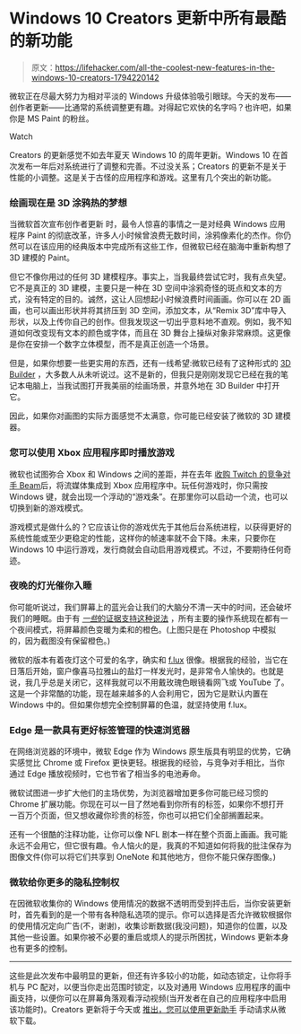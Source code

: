 # Windows 10 Creators 更新中所有最酷的新功能

> 原文：<https://lifehacker.com/all-the-coolest-new-features-in-the-windows-10-creators-1794220142>

微软正在尽最大努力为相对平淡的 Windows 升级体验吸引眼球。今天的发布——创作者更新——比通常的系统调整更有趣。对得起它欢快的名字吗？也许吧，如果你是 MS Paint 的粉丝。

Watch

Creators 的更新感觉不如去年夏天 Windows 10 的周年更新。Windows 10 在首次发布一年后对系统进行了调整和完善。不过没关系；Creators 的更新不是关于性能的小调整。这是关于古怪的应用程序和游戏。这里有几个突出的新功能。

### 绘画现在是 3D 涂鸦热的梦想

当微软首次宣布创作者更新 时，最令人惊喜的事情之一是对经典 Windows 应用程序 Paint 的彻底改革，许多人小时候曾浪费无数时间，涂鸦像素化的杰作。你仍然可以在该应用的经典版本中完成所有这些工作，但微软已经在脑海中重新构想了 3D 建模的 Paint。

但它不像你用过的任何 3D 建模程序。事实上，当我最终尝试它时，我有点失望。它不是真正的 3D 建模，主要只是一种在 3D 空间中涂鸦奇怪的斑点和文本的方式，没有特定的目的。诚然，这让人回想起小时候浪费时间画画。你可以在 2D 画画，也可以画出形状并将其挤压到 3D 空间，添加文本，从“Remix 3D”库中导入形状，以及上传你自己的创作。但我发现这一切出乎意料地不直观。例如，我不知道如何改变现有文本的颜色或字体，而且在 3D 舞台上操纵对象非常麻烦。这更像是你在安排一个数字立体模型，而不是真正创造一个场景。

但是，如果你想要一些更实用的东西，还有一线希望:微软已经有了这种形式的 [3D Builder](https://www.microsoft.com/en-us/store/p/3d-builder/9wzdncrfj3t6) ，大多数人从未听说过。这不是新的，但我只是刚刚发现它已经在我的笔记本电脑上，当我试图打开我美丽的绘画场景，并意外地在 3D Builder 中打开它。

因此，如果你对画图的实际方面感觉不太满意，你可能已经安装了微软的 3D 建模器。

### 您可以使用 Xbox 应用程序即时播放游戏

微软也试图弥合 Xbox 和 Windows 之间的差距，并在去年 [收购 Twitch 的竞争对手 Beam](https://blogs.microsoft.com/blog/2016/08/11/microsoft-acquires-beam-interactive-livestreaming-service/)后，将流媒体集成到 Xbox 应用程序中。玩任何游戏时，你只需按 Windows 键，就会出现一个浮动的“游戏条”。在那里你可以启动一个流，也可以切换到新的游戏模式。

游戏模式是做什么的？它应该让你的游戏优先于其他后台系统进程，以获得更好的系统性能或至少更稳定的性能，这样你的帧速率就不会下降。未来，只要你在 Windows 10 中运行游戏，发行商就会自动启用游戏模式。不过，不要期待任何奇迹。

### 夜晚的灯光催你入睡

你可能听说过，我们屏幕上的蓝光会让我们的大脑分不清一天中的时间，还会破坏我们的睡眠。由于有 [*一些*的证据支持这种说法](http://lifehacker.com/will-night-modes-on-my-smartphone-or-tablet-actually-1766261703#_ga=1.156624571.1224299049.1454957731) ，所有主要的操作系统现在都有一个夜间模式，将屏幕颜色变暖为柔和的橙色。(上图只是在 Photoshop 中模拟的，因为截图没有保留橙色。)

微软的版本有着夜灯这个可爱的名字，确实和 [f.lux](https://justgetflux.com/) 很像。根据我的经验，当它在日落后开始，窗户像喜马拉雅山的盐灯一样发光时，是非常令人愉快的。也就是说，我几乎总是关闭它，这样我就可以不用戴玫瑰色眼镜看网飞或 YouTube 了。这是一个非常酷的功能，现在越来越多的人会利用它，因为它是默认内置在 Windows 中的。但如果你想完全控制屏幕的色温，就坚持使用 f.lux。

### Edge 是一款具有更好标签管理的快速浏览器

在网络浏览器的环境中，微软 Edge 作为 Windows 原生版具有明显的优势，它确实感觉比 Chrome 或 Firefox 更快更轻。根据我的经验，与竞争对手相比，当你通过 Edge 播放视频时，它也节省了相当多的电池寿命。

微软试图进一步扩大他们的主场优势，为浏览器增加更多你可能已经习惯的 Chrome 扩展功能。你现在可以一目了然地看到你所有的标签，如果你不想打开一百万个页面，但又想收藏你珍贵的标签，你也可以把它们全部搁置起来。

还有一个很酷的注释功能，让你可以像 NFL 剧本一样在整个页面上画画。我可能永远不会用它，但它很有趣。令人恼火的是，我真的不知道如何将我的批注保存为图像文件(你可以将它们共享到 OneNote 和其他地方，但你不能只保存图像。)

### **微软给你更多的隐私控制权**

在因微软收集你的 Windows 使用情况的数据不透明而受到抨击后，当你安装更新时，首先看到的是一个带有各种隐私选项的提示。你可以选择是否允许微软根据你的使用情况定向广告(不，谢谢)，收集诊断数据(我没问题)，知道你的位置，以及其他一些设置。如果你被不必要的重启或烦人的提示所困扰，Windows 更新本身也有更多的控制。

* * *

这些是此次发布中最明显的更新，但还有许多较小的功能，如动态锁定，让你将手机与 PC 配对，以便当你走出范围时锁定，以及对通用 Windows 应用程序的画中画支持，以便你可以在屏幕角落观看浮动视频(当开发者在自己的应用程序中启用该功能时)。Creators 更新将于今天或 [推出，您可以使用更新助手](http://lifehacker.com/how-to-download-the-windows-10-creators-update-right-no-1793908179) 手动请求从微软下载。